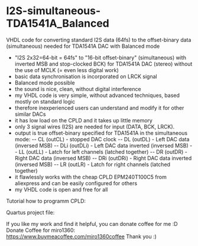 # I2S-simultaneous-TDA1541A_Balanced
VHDL code for converting standard I2S data (64fs) to the offset-binary data (simultaneous) needed for TDA1541A DAC with Balanced mode

- "I2S 2x32=64-bit = 64fs" to "16-bit offset-binary" (simultaneous) with inverted MSB and stop-clocked BCK) for TDA1541A DAC (stereo) without the use of MCLK (= even less digital work)
- basic data synchronisation is incorporated on LRCK signal
- Balanced mode possible
- the sound is nice, clean, without digital interference
- my VHDL code is very simple, without advanced techniques, based mostly on standard logic
- therefore inexperienced users can understand and modify it for other similar DACs
- it has low load on the CPLD and it takes up little memory
- only 3 signal wires (I2S) are needed for input (DATA, BCK, LRCK).
- output is true offset-binary specified for TDA1541A in the simultaneous mode: 
--  CL  (outCL)  - stopped DAC clock
--  DL  (outDL)  - Left DAC data (inversed MSB)
--  DLi (outDLi) - Left DAC data inverted (inversed MSB)
--  LL  (outLL)  - Latch for left channels (latched together)
--  DR  (outDR)  - Right DAC data (inversed MSB)
--  DRi (outDRi) - Right DAC data inverted (inversed MSB)
--  LR  (outLR)  - Latch for right channels (latched together)
- it flawlessly works with the cheap CPLD EPM240T100C5 from aliexpress and can be easily configured for others
- my VHDL code is open and free for all

Tutorial how to programm CPLD: 

Quartus project file: 

If you like my work and find it helpful, you can donate coffee for me :D Donate Coffee for miro1360: https://www.buymeacoffee.com/miro1360coffee Thank you :)
